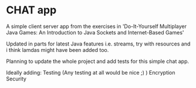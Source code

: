 # CHAT app

A simple client server app from the exercises in 'Do-It-Yourself Multiplayer Java Games: An Introduction to Java Sockets and Internet-Based Games'

Updated in parts for latest Java features i.e. streams, try with resources and i think lamdas might have been added too.

Planning to update the whole project and add tests for this simple chat app.

Ideally adding:
Testing (Any testing at all would be nice ;) )
Encryption
Security
